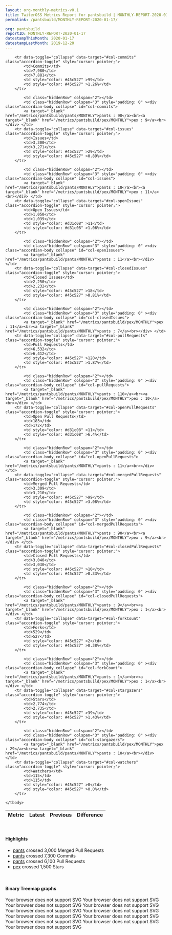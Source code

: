 ```yaml
---
layout: org-monthly-metrics-v0.1
title: TwiterOSS Metrics Report for pantsbuild | MONTHLY-REPORT-2020-01-17
permalink: /pantsbuild/MONTHLY-REPORT-2020-01-17/

org: pantsbuild
reportID: MONTHLY-REPORT-2020-01-17
datestampThisMonth: 2020-01-17
datestampLastMonth: 2019-12-20
---
```



<table class="table table-condensed" style="border-collapse:collapse;">
    <thead>
    <tr>
        <th>Metric</th>
        <th>Latest</th>
        <th>Previous</th>
        <th colspan="2" style="text-align: center;">Difference</th>
    </tr>
    </thead>
    <tbody>

        <tr data-toggle="collapse" data-target="#col-commits" class="accordion-toggle" style="cursor: pointer;">
            <td>Commits</td>
            <td>7,980</td>
            <td>7,881</td>
            <td style="color: #45c527" >99</td>
            <td style="color: #45c527" >1.26%</td>
        </tr>
        
            <td class="hiddenRow" colspan="2"></td>
            <td class="hiddenRow" colspan="3" style="padding: 0" ><div class="accordian-body collapse" id="col-commits">
            <a target="_blank" href="/metrics/pantsbuild/pants/MONTHLY">pants : 90</a><br><a target="_blank" href="/metrics/pantsbuild/pex/MONTHLY">pex : 9</a><br></div> </td>
        <tr data-toggle="collapse" data-target="#col-issues" class="accordion-toggle" style="cursor: pointer;">
            <td>Issues</td>
            <td>3,300</td>
            <td>3,271</td>
            <td style="color: #45c527" >29</td>
            <td style="color: #45c527" >0.89%</td>
        </tr>
        
            <td class="hiddenRow" colspan="2"></td>
            <td class="hiddenRow" colspan="3" style="padding: 0" ><div class="accordian-body collapse" id="col-issues">
            <a target="_blank" href="/metrics/pantsbuild/pants/MONTHLY">pants : 18</a><br><a target="_blank" href="/metrics/pantsbuild/pex/MONTHLY">pex : 11</a><br></div> </td>
        <tr data-toggle="collapse" data-target="#col-openIssues" class="accordion-toggle" style="cursor: pointer;">
            <td>Open Issues</td>
            <td>1,050</td>
            <td>1,039</td>
            <td style="color: #d31c08" >11</td>
            <td style="color: #d31c08" >1.06%</td>
        </tr>
        
            <td class="hiddenRow" colspan="2"></td>
            <td class="hiddenRow" colspan="3" style="padding: 0" ><div class="accordian-body collapse" id="col-openIssues">
            <a target="_blank" href="/metrics/pantsbuild/pants/MONTHLY">pants : 11</a><br></div> </td>
        <tr data-toggle="collapse" data-target="#col-closedIssues" class="accordion-toggle" style="cursor: pointer;">
            <td>Closed Issues</td>
            <td>2,250</td>
            <td>2,232</td>
            <td style="color: #45c527" >18</td>
            <td style="color: #45c527" >0.81%</td>
        </tr>
        
            <td class="hiddenRow" colspan="2"></td>
            <td class="hiddenRow" colspan="3" style="padding: 0" ><div class="accordian-body collapse" id="col-closedIssues">
            <a target="_blank" href="/metrics/pantsbuild/pex/MONTHLY">pex : 11</a><br><a target="_blank" href="/metrics/pantsbuild/pants/MONTHLY">pants : 7</a><br></div> </td>
        <tr data-toggle="collapse" data-target="#col-pullRequests" class="accordion-toggle" style="cursor: pointer;">
            <td>Pull Requests</td>
            <td>6,532</td>
            <td>6,412</td>
            <td style="color: #45c527" >120</td>
            <td style="color: #45c527" >1.87%</td>
        </tr>
        
            <td class="hiddenRow" colspan="2"></td>
            <td class="hiddenRow" colspan="3" style="padding: 0" ><div class="accordian-body collapse" id="col-pullRequests">
            <a target="_blank" href="/metrics/pantsbuild/pants/MONTHLY">pants : 110</a><br><a target="_blank" href="/metrics/pantsbuild/pex/MONTHLY">pex : 10</a><br></div> </td>
        <tr data-toggle="collapse" data-target="#col-openPullRequests" class="accordion-toggle" style="cursor: pointer;">
            <td>Open Pull Requests</td>
            <td>183</td>
            <td>172</td>
            <td style="color: #d31c08" >11</td>
            <td style="color: #d31c08" >6.4%</td>
        </tr>
        
            <td class="hiddenRow" colspan="2"></td>
            <td class="hiddenRow" colspan="3" style="padding: 0" ><div class="accordian-body collapse" id="col-openPullRequests">
            <a target="_blank" href="/metrics/pantsbuild/pants/MONTHLY">pants : 11</a><br></div> </td>
        <tr data-toggle="collapse" data-target="#col-mergedPullRequests" class="accordion-toggle" style="cursor: pointer;">
            <td>Merged Pull Requests</td>
            <td>3,309</td>
            <td>3,210</td>
            <td style="color: #45c527" >99</td>
            <td style="color: #45c527" >3.08%</td>
        </tr>
        
            <td class="hiddenRow" colspan="2"></td>
            <td class="hiddenRow" colspan="3" style="padding: 0" ><div class="accordian-body collapse" id="col-mergedPullRequests">
            <a target="_blank" href="/metrics/pantsbuild/pants/MONTHLY">pants : 90</a><br><a target="_blank" href="/metrics/pantsbuild/pex/MONTHLY">pex : 9</a><br></div> </td>
        <tr data-toggle="collapse" data-target="#col-closedPullRequests" class="accordion-toggle" style="cursor: pointer;">
            <td>Closed Pull Requests</td>
            <td>3,040</td>
            <td>3,030</td>
            <td style="color: #45c527" >10</td>
            <td style="color: #45c527" >0.33%</td>
        </tr>
        
            <td class="hiddenRow" colspan="2"></td>
            <td class="hiddenRow" colspan="3" style="padding: 0" ><div class="accordian-body collapse" id="col-closedPullRequests">
            <a target="_blank" href="/metrics/pantsbuild/pants/MONTHLY">pants : 9</a><br><a target="_blank" href="/metrics/pantsbuild/pex/MONTHLY">pex : 1</a><br></div> </td>
        <tr data-toggle="collapse" data-target="#col-forkCount" class="accordion-toggle" style="cursor: pointer;">
            <td>Forks</td>
            <td>529</td>
            <td>527</td>
            <td style="color: #45c527" >2</td>
            <td style="color: #45c527" >0.38%</td>
        </tr>
        
            <td class="hiddenRow" colspan="2"></td>
            <td class="hiddenRow" colspan="3" style="padding: 0" ><div class="accordian-body collapse" id="col-forkCount">
            <a target="_blank" href="/metrics/pantsbuild/pants/MONTHLY">pants : 1</a><br><a target="_blank" href="/metrics/pantsbuild/pex/MONTHLY">pex : 1</a><br></div> </td>
        <tr data-toggle="collapse" data-target="#col-stargazers" class="accordion-toggle" style="cursor: pointer;">
            <td>Stars</td>
            <td>2,774</td>
            <td>2,735</td>
            <td style="color: #45c527" >39</td>
            <td style="color: #45c527" >1.43%</td>
        </tr>
        
            <td class="hiddenRow" colspan="2"></td>
            <td class="hiddenRow" colspan="3" style="padding: 0" ><div class="accordian-body collapse" id="col-stargazers">
            <a target="_blank" href="/metrics/pantsbuild/pex/MONTHLY">pex : 29</a><br><a target="_blank" href="/metrics/pantsbuild/pants/MONTHLY">pants : 10</a><br></div> </td>
        <tr data-toggle="collapse" data-target="#col-watchers" class="accordion-toggle" style="cursor: pointer;">
            <td>Watchers</td>
            <td>115</td>
            <td>115</td>
            <td style="color: #45c527" >0</td>
            <td style="color: #45c527" >0.0%</td>
        </tr>
        
    </tbody>
</table>
<br>
<h4>Highlights</h4>
<ul>
	<li><a href="/metrics/pantsbuild/pants/MONTHLY">pants</a> crossed 3,000 Merged Pull Requests</li>
	<li><a href="/metrics/pantsbuild/pants/MONTHLY">pants</a> crossed 7,300 Commits</li>
	<li><a href="/metrics/pantsbuild/pants/MONTHLY">pants</a> crossed 6,100 Pull Requests</li>
	<li><a href="/metrics/pantsbuild/pex/MONTHLY">pex</a> crossed 1,500 Stars</li>
</ul>
<div class="graph-container">
<br>
<h4>Binary Treemap graphs</h4>
<div class="row">
	<object class="cell" type="image/svg+xml" data="/metrics/graphs/pantsbuild/treemap_monthly_watchers.svg">
		Your browser does not support SVG
	</object>
	<object class="cell" type="image/svg+xml" data="/metrics/graphs/pantsbuild/treemap_monthly_openPullRequests.svg">
		Your browser does not support SVG
	</object>
	<object class="cell" type="image/svg+xml" data="/metrics/graphs/pantsbuild/treemap_monthly_stargazers.svg">
		Your browser does not support SVG
	</object>
	<object class="cell" type="image/svg+xml" data="/metrics/graphs/pantsbuild/treemap_monthly_closedPullRequests.svg">
		Your browser does not support SVG
	</object>
	<object class="cell" type="image/svg+xml" data="/metrics/graphs/pantsbuild/treemap_monthly_pullRequests.svg">
		Your browser does not support SVG
	</object>
	<object class="cell" type="image/svg+xml" data="/metrics/graphs/pantsbuild/treemap_monthly_mergedPullRequests.svg">
		Your browser does not support SVG
	</object>
	<object class="cell" type="image/svg+xml" data="/metrics/graphs/pantsbuild/treemap_monthly_forkCount.svg">
		Your browser does not support SVG
	</object>
	<object class="cell" type="image/svg+xml" data="/metrics/graphs/pantsbuild/treemap_monthly_issues.svg">
		Your browser does not support SVG
	</object>
	<object class="cell" type="image/svg+xml" data="/metrics/graphs/pantsbuild/treemap_monthly_commits.svg">
		Your browser does not support SVG
	</object>
	<object class="cell" type="image/svg+xml" data="/metrics/graphs/pantsbuild/treemap_monthly_openIssues.svg">
		Your browser does not support SVG
	</object>
	<object class="cell" type="image/svg+xml" data="/metrics/graphs/pantsbuild/treemap_monthly_closedIssues.svg">
		Your browser does not support SVG
	</object>
</div>
</div>
